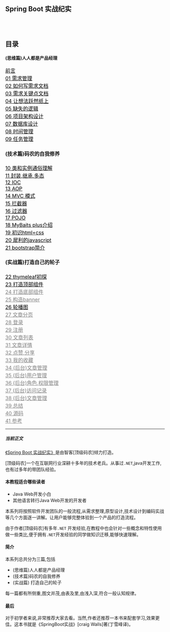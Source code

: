 ## Spring Boot 实战纪实

<br>
<section>
    <a href="https://img.zhikestreet.com/20220117225358.png?imageView2/0/q/75|watermark/2/text/NTJJbnRlcnZpZXc=/font/5a6L5L2T/fontsize/240/fill/IzBFMDkwNQ==/dissolve/100/gravity/SouthEast/dx/10/dy/10" data-lightbox="example-set"><img style="display: block; margin-left: auto; margin-right: auto;" src="https://img.zhikestreet.com/20220117225358.png?imageView2/0/q/75|watermark/2/text/NTJJbnRlcnZpZXc=/font/5a6L5L2T/fontsize/240/fill/IzBFMDkwNQ==/dissolve/100/gravity/SouthEast/dx/10/dy/10" alt=""></a>
</section> 
<br>


## 目录

#### (思维篇)人人都是产品经理
<div class="clearfix">
<div class="row" style="font-size:16px;"><div class="grid33 left">
<div class="text"> <a style="color:black;" title="" href="https://www.52interview.com/book/36/0">前言</a></div>
<div class="space-2"></div>
</div> <div class="grid33 left">
<div class="text"><a style="color:black;" title="" href="https://www.52interview.com/book/36/342">01 需求管理</a>
</div><div class="space-2"></div>
</div><div class="grid33 left"><div class="text"> <a style="color:black;" title="" href="https://www.52interview.com/book/36/343">02 如何写需求文档</a></div><div class="space-2"></div></div></div>
<div class="space-10"></div><div class="row" style="font-size:16px;">
<div class="grid33 left"><div class="text"><a style="color:black;" title="" href="https://www.52interview.com/book/36/344">03 需求关键点文档</a></div> <div class="space-2"></div></div><div class="grid33 left"><div class="text"><a style="color:black;" title="" href="https://www.52interview.com/book/36/346">04 让想法跃然纸上</a></div><div class="space-2"></div></div><div class="grid33 left"><div class="text"><a style="color:black;" title="" href="https://www.52interview.com/book/36/345">05 缺失的逻辑</a></div><div class="space-2"></div></div> </div>
<div class="space-10"></div><div class="row" style="font-size:16px;">
<div class="grid33 left"><div class="text"><a style="color:black;" title="" href="https://www.52interview.com/book/36/347">06 项目架构设计</a> </div><div class="space-2"></div></div></div>
<div class="space-10"></div><div class="row" style="font-size:16px;"><div class="grid33 left"><div class="text"><a style="color:black;" title="" href="https://www.52interview.com/book/36/348">07 数据库设计</a><i class="ace-icon fa fa-lock grey"></i> </div><div class="space-2"></div> </div><div class="grid33 left"><div class="text"> <a style="color:black;" title="" href="https://www.52interview.com/book/36/358">08 时间管理</a><i class="ace-icon fa fa-lock grey"></i></div> <div class="space-2"></div></div><div class="grid33 left"><div class="text"> <a style="color:black;" title="" href="https://www.52interview.com/book/36/359">09 任务管理</a><i class="ace-icon fa fa-lock grey"></i></div>

#### (技术篇)码农的自我修养
<div class="space-2"></div></div></div>
<div class="space-10"></div><div class="row" style="font-size:16px;">
<div class="grid33 left"><div class="text"><a style="color: black;" title="" href="https://www.52interview.com/book/36/360">10 类和实例通俗理解</a><i class="ace-icon fa fa-lock grey"></i>
</div><div class="space-2"></div>
</div><div class="grid33 left">
<div class="text"><a style="color:black;" title="" href="https://www.52interview.com/book/36/361">11 封装,继承,多态</a><i class="ace-icon fa fa-lock grey"></i></div><div class="space-2"></div></div>
<div class="grid33 left"><div class="text"><a style="color:black;" title="" href="https://www.52interview.com/book/36/367">12 IOC</a><i class="ace-icon fa fa-lock grey"></i></div><div class="space-2"></div></div></div><div class="space-10"></div><div class="row" style="font-size:16px;">
<div class="grid33 left"><div class="text"><a style="color:black;"  title="" href="https://www.52interview.com/book/36/349">13 AOP</a> <i class="ace-icon fa fa-lock"></i></div><div class="space-2"></div></div><div class="grid33 left"><div class="text"><a style="color:black;" title="" href="https://www.52interview.com/book/36/368">14 MVC 模式</a> <i class="ace-icon fa fa-lock black"></i></div><div class="space-2"></div></div><div class="grid33 left"><div class="text"><a style="color:black;" title="" href="/book/36/369">15 拦截器</a><i class="ace-icon fa fa-lock black"></i></div><div class="space-2"></div></div></div><div class="space-10"></div> <div class="row" style="font-size:16px;">
<div class="grid33 left"><div class="text"><a style="color: black;" title="" href="https://www.52interview.com/book/36/372">16 过滤器</a> <i class="ace-icon fa fa-lock black"></i>
</div><div class="space-2"></div>
 </div><div class="grid33 left">
 <div class="text"><a style="color:black;" title="" href="https://www.52interview.com/book/36/373">17 POJO</a><i class="ace-icon fa fa-lock black"></i></div><div class="space-2"></div></div><div class="grid33 left"><div class="text"><a style="color:black;" title="" href="https://www.52interview.com/book/36/374">18 MyBaits plus介绍</a><i class="ace-icon fa fa-lock black"></i></div><div class="space-2"></div> </div></div>
<div class="space-10"></div><div class="row" style="font-size:16px;">
<div class="grid33 left"><div class="text"><a style="color: black;" title="" href="https://www.52interview.com/book/36/375">19 初识html+css</a>
<i class="ace-icon fa fa-lock black"></i></div><div
class="space-2"></div></div><div class="grid33 left"> <div class="text"><a style="color:black;" title="" href="https://www.52interview.com/book/36/376">20 犀利的javascript</a><i class="ace-icon fa fa-lock black"></i>
</div><div class="space-2"></div>
</div><div class="grid33 left">
<div class="text"><a style="color:black;" title="" href="https://www.52interview.com/book/36/377">21 bootstrap简介</a><i class="ace-icon fa fa-lock black"></i>
</div><div class="space-2"></div>

#### (实战篇)打造自己的轮子
</div></div><div class="space-10"></div> <div class="row" style="font-size:16px;">
<div class="grid33 left"><div class="text"><a style="color: black;" title="" href="https://www.52interview.com/book/36/378">22 thymeleaf初探</a><i class="ace-icon fa fa-lock black"></i></div><div class="space-2"></div></div><div class="grid33 left"><div class="text"><a style="color:black;" title="" href="https://www.52interview.com/book/36/379">23 打造顶部组件</a>
<i class="ace-icon fa fa-lock black"></i></div><div class="space-2"></div></div><div class="grid33 left"><div class="text"><a style="color:grey;" title="" href="#">24 打造底部组件</a>
<i class="ace-icon fa fa-lock grey"></i></div><div class="space-2"></div></div> </div>
<div class="space-10"></div><div class="row" style="font-size:16px;">
<div class="grid33 left"><div class="text"><a style="color: grey;" title="" href="#">25 构造banner</a>
<i class="ace-icon fa fa-lock grey"></i></div><div class="space-2"></div></div><div class="grid33 left"><div class="text"><a style="color:black;" title="" href="/book/36/370">26 轮播图</a><i class="ace-icon fa fa-lock grey"></i></div><div class="space-2"></div></div><div class="grid33 left"><div class="text"><a style="color:grey;" title="" href="#">27 文章分页</a><i class="ace-icon fa fa-lock grey"></i>
</div><div class="space-2"></div></div></div>
<div class="space-10"></div>
<div class="row" style="font-size:16px;"><div class="grid33 left"><div class="text"><a style="color:grey;" title="" href="#">28 登录</a><i class="ace-icon fa fa-lock grey"></i>
</div><div class="space-2"></div> </div><div class="grid33 left"><div class="text"><a style="color: grey;" title="" href="#">29 注册</a><i class="ace-icon fa fa-lock grey"></i>
</div><div class="space-2"></div>
</div><div class="grid33 left"><div class="text"><a style="color:grey;" title="" href="#">30 文章列表</a>
<i class="ace-icon fa fa-lock grey"></i></div><div class="space-2"></div></div></div>
<div class="space-10"></div><div class="row" style="font-size:16px;">
<div class="grid33 left"><div class="text"><a style="color:grey;" title="" href="#">31 文章详情</a> <i class="ace-icon fa fa-lock grey"></i>
</div><div class="space-2"></div>
</div><div class="grid33 left"><div class="text"><a style="color: grey;" title="" href="#">32 点赞,分享</a>
<i class="ace-icon fa fa-lock grey"></i></div><div class="space-2"></div></div><div class="grid33 left"><div class="text"><a style="color:grey;" title="" href="#">33 我的收藏</a>
<i class="ace-icon fa fa-lock grey"></i> </div><div class="space-2"></div></div> </div>
<div class="space-10"></div><div class="row" style="font-size:16px;">
<div class="grid33 left"><div class="text"><a style="color:grey;" title="" href="#">34 (后台)文章管理</a><i class="ace-icon fa fa-lock grey"></i></div><div class="space-2"></div></div><div class="grid33 left"><div class="text"><a style="color:grey;" title="" href="#">35 (后台)用户管理</a><i class="ace-icon fa fa-lock grey"></i></div><div class="space-2"></div></div><div class="grid33 left"><div class="text"> <a style="color: grey;" title="" href="#">36 (后台)角色,权限管理</a><i class="ace-icon fa fa-lock grey"></i>
</div><div class="space-2"></div>
</div></div><div class="space-10"></div><div class="row" style="font-size:16px;">
<div class="grid33 left"><div class="text"><a style="color:grey;" title="" href="#">37 (后台)访问记录</a><i class="ace-icon fa fa-lock grey"></i></div><div class="space-2"></div></div><div class="grid33 left"><div class="text"><a style="color:grey;" title="" href="#">38 (后台)文章管理</a><i class="ace-icon fa fa-lock grey"></i></div><div class="space-2"></div></div><div class="grid33 left"><div class="text"><a style="color:grey;" title="" href="#">39 总结</a><i class="ace-icon fa fa-lock grey"></i></div><div class="space-2"></div></div></div><div class="space-10"></div><div class="row" style="font-size:16px;"><div class="grid33 left"><div class="text"><a style="color:grey;" title="" href="#">40 源码 </a><i class="ace-icon fa fa-lock grey"></i></div><div class="space-2"></div></div><div class="grid33 left"><div class="text"><a style="color:grey;" title="" href="#">41 参考</a><i class="ace-icon fa fa-lock grey"></i></div><div class="space-2"></div></div></div><div class="space-10"></div></div>

---

##### 当前正文

[《Spring Boot 实战纪实》](https://www.52interview.com/book/36/0)是由智客[顶级码农]倾力打造。

[顶级码农]一个在互联网行业深耕十多年的技术老兵。从事过`.NET`,java开发工作,也有过多年的带团队经验。


#### 本教程适合哪些读者

- Java Web开发小白
- 其他语言转行Java Web开发的开发者


本系列将按照软件开发团队的一般流程,从需求整理,原型设计,技术设计到编码实战等几个方面逐一讲解。让用户能够完整体验到一个产品的打造流程。

由于作者[顶级码农]有多年`.NET`
开发经验,在教程中也会针对一些概念和特性使用做一些类比,便于拥有`.NET`开发经验的同学做知识迁移,能够快速理解。

#### 简介

本系列总共分为三篇,包括

- (思维篇)人人都是产品经理
- (技术篇)码农的自我修养
- (实战篇) 打造自己的轮子

每一篇都有所侧重,图文并茂,由表及里,由浅入深,符合一般认知规律。

#### 最后

对于初学者来说,非常推荐大家去看。当然,作者还推荐一本书来配套学习,效果更佳。这本书就是《SpringBoot实战》[craig Walls]著(丁雪峰译)。
